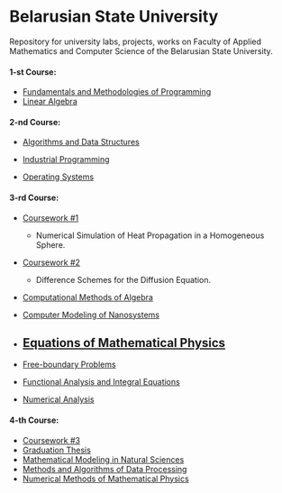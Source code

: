 # Belarusian State University
Repository for university labs, projects, works on Faculty of Applied Mathematics and Computer Science of the Belarusian State University.</br>

#### 1-st Course:
- [Fundamentals and Methodologies of Programming](https://github.com/makszeus/bsu/tree/main/fundamentals-and-methodologies-of-programming)
- [Linear Algebra](https://github.com/makszeus/bsu/tree/main/linear-algerba)

#### 2-nd Course:
- [Algorithms and Data Structures](https://github.com/makszeus/bsu/tree/main/algorithms-and-data-structures)

- [Industrial Programming](https://github.com/makszeus/bsu/tree/main/industrial-programming)
- [Operating Systems](https://github.com/makszeus/bsu/tree/main/operating-systems)</br>
 
#### 3-rd Course:
- [Coursework #1](https://github.com/makszeus/bsu/tree/main/course-work-5-sem)
  - Numerical Simulation of Heat Propagation in a Homogeneous Sphere.

- [Coursework #2](https://github.com/makszeus/bsu/tree/main/course-work-6-sem)
  - Difference Schemes for the Diffusion Equation.

- [Computational Methods of Algebra](https://github.com/makszeus/bsu/tree/main/computational-methods-of-algebra)

- [Computer Modeling of Nanosystems](https://github.com/makszeus/bsu/tree/main/computer-modeling-of-nanosystems)
- [Equations of Mathematical Physics](https://github.com/makszeus/bsu/tree/main/equations-of-mathematical-physics)
  - 

- [Free-boundary Problems](https://github.com/makszeus/bsu/tree/main/free-boundary-problems)

- [Functional Analysis and Integral Equations](https://github.com/makszeus/bsu/tree/main/functional-analysis-and-integral-equations)

- [Numerical Analysis](https://github.com/makszeus/bsu/tree/main/numerical-analysis)

#### 4-th Course:
- [Coursework #3](https://github.com/makszeus/bsu/tree/main/course-work-7-sem)
- [Graduation Thesis](https://github.com/makszeus/bsu/tree/main/graduation-thesis)
- [Mathematical Modeling in Natural Sciences](https://github.com/makszeus/bsu/tree/main/mathematical-modeling-in-natural-sciences)
- [Methods and Algorithms of Data Processing](https://github.com/makszeus/bsu/tree/main/methods-and-algorithms-of-data-processing)
- [Numerical Methods of Mathematical Physics](https://github.com/makszeus/bsu/tree/main/numerical-methods-of-mathematical-physics)